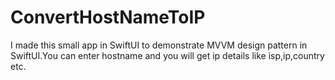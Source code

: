 # ConvertHostNameToIP
I made this small app in SwiftUI to demonstrate MVVM design pattern in SwiftUI.You can enter hostname and you will get ip details like isp,ip,country etc.
